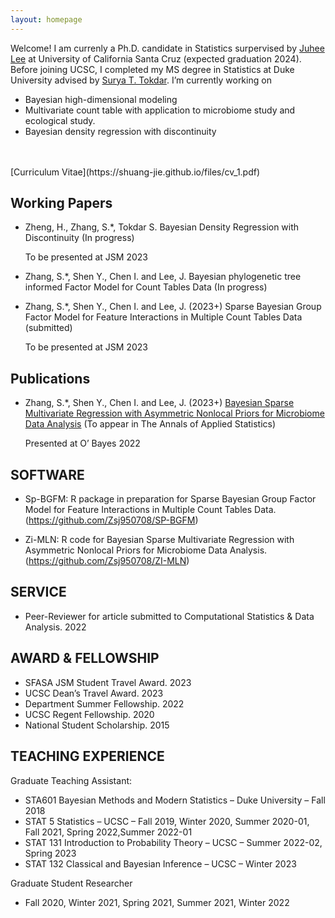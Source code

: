 ```yaml
---
layout: homepage
---
```


Welcome! I am currenly a Ph.D. candidate in Statistics surpervised by [Juhee Lee](https://sites.google.com/ucsc.edu/juheelee/home?authuser=0) at University of California Santa Cruz (expected graduation 2024). Before joining UCSC, I completed my MS degree in Statistics at Duke University advised by [Surya T. Tokdar](http://www2.stat.duke.edu/~st118/). I’m currently working on
- Bayesian high-dimensional modeling
- Multivariate count table with application to microbiome study and ecological study. 
- Bayesian density regression with discontinuity
<br>
<br>
[Curriculum Vitae](https://shuang-jie.github.io/files/cv_1.pdf)


## Working Papers
* Zheng, H., Zhang, S.*, Tokdar S. Bayesian Density Regression with Discontinuity (In progress) 

   To be presented at JSM 2023
      
* Zhang, S.*, Shen Y., Chen I. and Lee, J. Bayesian phylogenetic tree informed Factor Model for Count Tables Data (In progress)

* Zhang, S.*, Shen Y., Chen I. and Lee, J. (2023+) Sparse Bayesian Group Factor Model for Feature Interactions in Multiple Count Tables Data (submitted) 

   To be presented at JSM 2023



## Publications

* Zhang, S.*, Shen Y., Chen I. and Lee, J. (2023+) [Bayesian Sparse Multivariate Regression with Asymmetric Nonlocal Priors for Microbiome Data Analysis](https://www.e-publications.org/ims/submission/AOAS/user/submissionFile/53807?confirm=b0ebfd8f) (To appear in The Annals of Applied Statistics)

   Presented at O’ Bayes 2022 


## SOFTWARE

* Sp-BGFM: R package in preparation for Sparse Bayesian Group Factor Model for Feature Interactions in Multiple Count Tables Data. (https://github.com/Zsj950708/SP-BGFM)

* Zi-MLN:  R code for Bayesian Sparse Multivariate Regression with Asymmetric Nonlocal Priors for Microbiome Data Analysis.  (https://github.com/Zsj950708/ZI-MLN)

## SERVICE

* Peer-Reviewer for article submitted to Computational Statistics & Data Analysis. 2022


## AWARD & FELLOWSHIP
* SFASA JSM Student Travel Award. 2023
* UCSC Dean’s Travel Award. 2023
* Department Summer Fellowship. 2022
* UCSC Regent Fellowship. 2020
* National Student Scholarship. 2015
 
## TEACHING EXPERIENCE

Graduate Teaching Assistant:
* STA601 Bayesian Methods and Modern Statistics – Duke University – Fall 2018
* STAT 5 Statistics – UCSC – Fall 2019, Winter 2020, Summer 2020-01, Fall 2021, Spring 2022,Summer 2022-01
* STAT 131 Introduction to Probability Theory – UCSC – Summer 2022-02, Spring 2023
* STAT 132 Classical and Bayesian Inference – UCSC – Winter 2023

Graduate Student Researcher
* Fall 2020, Winter 2021, Spring 2021, Summer 2021, Winter 2022







